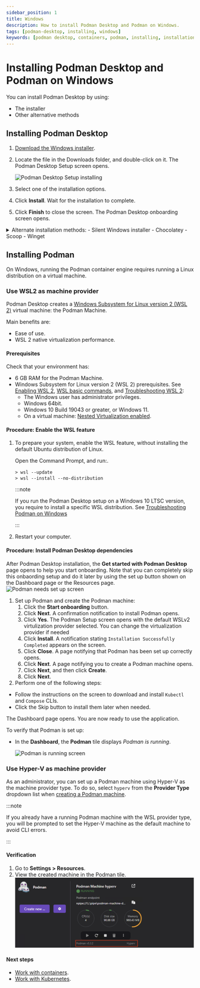 ```yaml
---
sidebar_position: 1
title: Windows
description: How to install Podman Desktop and Podman on Windows.
tags: [podman-desktop, installing, windows]
keywords: [podman desktop, containers, podman, installing, installation, windows]
---
```


# Installing Podman Desktop and Podman on Windows

You can install Podman Desktop by using:

- The installer
- Other alternative methods

## Installing Podman Desktop

1. [Download the Windows installer](/downloads/windows).

1. Locate the file in the Downloads folder, and double-click on it. The Podman Desktop Setup screen opens.

   ![Podman Desktop Setup installing](img/podman-desktop-setup-installing.png)

1. Select one of the installation options.
1. Click **Install**. Wait for the installation to complete.
1. Click **Finish** to close the screen. The Podman Desktop onboarding screen opens.

<details>
<summary>
Alternate installation methods:
- Silent Windows installer
- Chocolatey
- Scoop
- Winget
</summary>

#### Silent Windows installer

1. [Download the Windows installer](/downloads/windows).

1. To install without user interaction, run the Windows installer with the silent flag `/S` from the Command Prompt:

   ```shell-session
   > podman-desktop-1.6.4-setup-x64.exe /S
   ```

#### Chocolatey

1. Install the [Chocolatey package manager](https://chocolatey.org/install).

1. Install from the terminal:

   ```shell-session
   > choco install podman-desktop
   ```

#### Scoop package manager for Windows

1. [Install the Scoop package manager](https://github.com/ScoopInstaller/Install#readme).

1. Install from the terminal:

   ```shell-session
   > scoop bucket add extras
   > scoop install podman-desktop
   ```

#### Winget

1. [Install the Winget Package manager for Windows](https://aka.ms/getwinget).

1. Install from the terminal:

   ```shell-session
   > winget install -e --id RedHat.Podman-Desktop
   ```

</details>

## Installing Podman

On Windows, running the Podman container engine requires running a Linux distribution on a virtual machine.

### Use WSL2 as machine provider

Podman Desktop creates a [Windows Subsystem for Linux version 2 (WSL 2)](https://learn.microsoft.com/en-us/windows/wsl/about#what-is-wsl-2) virtual machine: the Podman Machine.

Main benefits are:

- Ease of use.
- WSL 2 native virtualization performance.

#### Prerequisites

Check that your environment has:

- 6 GB RAM for the Podman Machine.
- Windows Subsystem for Linux version 2 (WSL 2) prerequisites. See [Enabling WSL 2](https://docs.microsoft.com/en-us/windows/wsl/install), [WSL basic commands](https://learn.microsoft.com/en-us/windows/wsl/basic-commands), and [Troubleshooting WSL 2](https://learn.microsoft.com/en-us/windows/wsl/troubleshooting#error-0x80370102-the-virtual-machine-could-not-be-started-because-a-required-feature-is-not-installed):
  - The Windows user has administrator privileges.
  - Windows 64bit.
  - Windows 10 Build 19043 or greater, or Windows 11.
  - On a virtual machine: [Nested Virtualization enabled](https://learn.microsoft.com/en-us/virtualization/hyper-v-on-windows/user-guide/nested-virtualization#configure-nested-virtualization).

#### Procedure: Enable the WSL feature

1. To prepare your system, enable the WSL feature, without installing the default Ubuntu distribution of Linux.

   Open the Command Prompt, and run:.

   ```shell-session
   > wsl --update
   > wsl --install --no-distribution
   ```

   :::note

   If you run the Podman Desktop setup on a Windows 10 LTSC version, you require to install a specific WSL distribution. See [Troubleshooting Podman on Windows](/docs/troubleshooting/troubleshooting-podman-on-windows#windows-10-enterprise-ltsc-version-21h2-podman-desktop-is-unable-to-detect-wsl2-machine)

   :::

1. Restart your computer.

#### Procedure: Install Podman Desktop dependencies

After Podman Desktop installation, the **Get started with Podman Desktop** page opens to help you start onboarding. Note that you can completely skip this onbaording setup and do it later by using the set up button shown on the Dashboard page or the Resources page.
![Podman needs set up screen](img/dashboard-podman-needs-set-up.png)

1. Set up Podman and create the Podman machine:
   1. Click the **Start onboarding** button.
   1. Click **Next**. A confirmation notification to install Podman opens.
   1. Click **Yes**. The Podman Setup screen opens with the default WSLv2 virtulization provider selected. You can change the virtualization provider if needed
   1. Click **Install**. A notification stating `Installation Successfully Completed` appears on the screen.
   1. Click **Close**. A page notifying that Podman has been set up correctly opens.
   1. Click **Next**. A page notifying you to create a Podman machine opens.
   1. Click **Next**, and then click **Create**.
   1. Click **Next**.
1. Perform one of the following steps:

- Follow the instructions on the screen to download and install `Kubectl` and `Compose` CLIs.
- Click the Skip button to install them later when needed.

The Dashboard page opens. You are now ready to use the application.

To verify that Podman is set up:

- In the **Dashboard**, the **Podman** tile displays _Podman is running_.

  ![Podman is running screen](img/dashboard-podman-is-running.png)

### Use Hyper-V as machine provider

As an administrator, you can set up a Podman machine using Hyper-V as the machine provider type. To do so, select `hyperv` from the **Provider Type** dropdown list when [creating a Podman machine](/docs/podman/creating-a-podman-machine).

:::note

If you already have a running Podman machine with the WSL provider type, you will be prompted to set the Hyper-V machine as the default machine to avoid CLI errors.

:::

#### Verification

1. Go to **Settings > Resources**.
1. View the created machine in the Podman tile.
   ![Podman machine with the hyperv provide type](img/podman-machine-hyperv.png)

#### Next steps

- [Work with containers](/docs/containers).
- [Work with Kubernetes](/docs/kubernetes).

